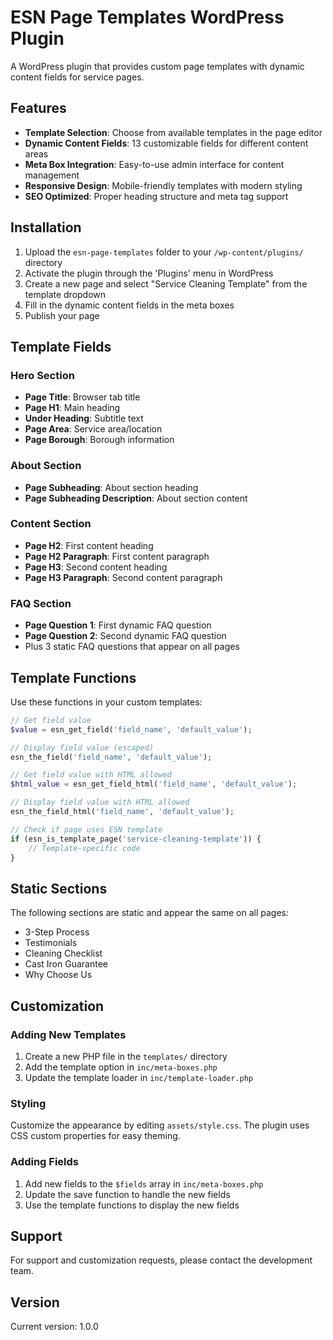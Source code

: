 # ESN Page Templates WordPress Plugin

A WordPress plugin that provides custom page templates with dynamic content fields for service pages.

## Features

- **Template Selection**: Choose from available templates in the page editor
- **Dynamic Content Fields**: 13 customizable fields for different content areas
- **Meta Box Integration**: Easy-to-use admin interface for content management
- **Responsive Design**: Mobile-friendly templates with modern styling
- **SEO Optimized**: Proper heading structure and meta tag support

## Installation

1. Upload the `esn-page-templates` folder to your `/wp-content/plugins/` directory
2. Activate the plugin through the 'Plugins' menu in WordPress
3. Create a new page and select "Service Cleaning Template" from the template dropdown
4. Fill in the dynamic content fields in the meta boxes
5. Publish your page

## Template Fields

### Hero Section
- **Page Title**: Browser tab title
- **Page H1**: Main heading
- **Under Heading**: Subtitle text
- **Page Area**: Service area/location
- **Page Borough**: Borough information

### About Section
- **Page Subheading**: About section heading
- **Page Subheading Description**: About section content

### Content Section
- **Page H2**: First content heading
- **Page H2 Paragraph**: First content paragraph
- **Page H3**: Second content heading
- **Page H3 Paragraph**: Second content paragraph

### FAQ Section
- **Page Question 1**: First dynamic FAQ question
- **Page Question 2**: Second dynamic FAQ question
- Plus 3 static FAQ questions that appear on all pages

## Template Functions

Use these functions in your custom templates:

```php
// Get field value
$value = esn_get_field('field_name', 'default_value');

// Display field value (escaped)
esn_the_field('field_name', 'default_value');

// Get field value with HTML allowed
$html_value = esn_get_field_html('field_name', 'default_value');

// Display field value with HTML allowed
esn_the_field_html('field_name', 'default_value');

// Check if page uses ESN template
if (esn_is_template_page('service-cleaning-template')) {
    // Template-specific code
}
```

## Static Sections

The following sections are static and appear the same on all pages:
- 3-Step Process
- Testimonials
- Cleaning Checklist  
- Cast Iron Guarantee
- Why Choose Us

## Customization

### Adding New Templates

1. Create a new PHP file in the `templates/` directory
2. Add the template option in `inc/meta-boxes.php`
3. Update the template loader in `inc/template-loader.php`

### Styling

Customize the appearance by editing `assets/style.css`. The plugin uses CSS custom properties for easy theming.

### Adding Fields

1. Add new fields to the `$fields` array in `inc/meta-boxes.php`
2. Update the save function to handle the new fields
3. Use the template functions to display the new fields

## Support

For support and customization requests, please contact the development team.

## Version

Current version: 1.0.0